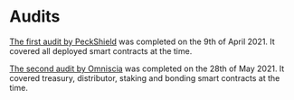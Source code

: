 # Audits

[The first audit by PeckShield](https://github.com/peckshield/publications/blob/master/audit_reports/PeckShield-Audit-Report-OlympusDAO-v1.0.pdf) was completed on the 9th of April 2021. It covered all deployed smart contracts at the time.

[The second audit by Omniscia](https://omniscia.io/olympusdao-algorithmic-currency-protocol) was completed on the 28th of May 2021. It covered treasury, distributor, staking and bonding smart contracts at the time.

